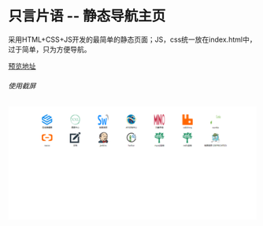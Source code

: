 # 只言片语 -- 静态导航主页

采用HTML+CSS+JS开发的最简单的静态页面；JS，css统一放在index.html中，过于简单，只为方便导航。



[预览地址](https://775118134.github.io/navigation/navigation/index.html)



###### 使用截屏

![image-20220826095508945](assets/1.png)